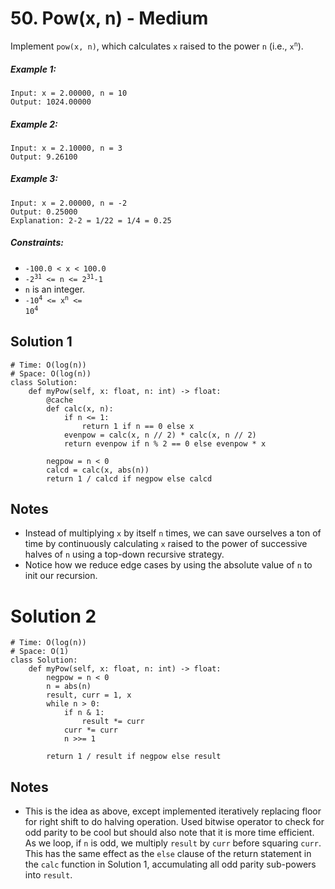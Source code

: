 # 50. Pow(x, n) - Medium

Implement `pow(x, n)`, which calculates `x` raised to the power `n` (i.e., <code>x<sup>n</sup></code>).

##### Example 1:

```
Input: x = 2.00000, n = 10
Output: 1024.00000
```

##### Example 2:

```
Input: x = 2.10000, n = 3
Output: 9.26100
```

##### Example 3:

```
Input: x = 2.00000, n = -2
Output: 0.25000
Explanation: 2-2 = 1/22 = 1/4 = 0.25
```

##### Constraints:

- `-100.0 < x < 100.0`
- <code>-2<sup>31</sup> <= n <= 2<sup>31</sup>-1</code>
- `n` is an integer. 
- <code>-10<sup>4</sup> <= x<sup>n</sup> <= 10<sup>4</sup></code>

## Solution 1

```
# Time: O(log(n))
# Space: O(log(n))
class Solution:
    def myPow(self, x: float, n: int) -> float:
        @cache
        def calc(x, n):
            if n <= 1:
                return 1 if n == 0 else x
            evenpow = calc(x, n // 2) * calc(x, n // 2)
            return evenpow if n % 2 == 0 else evenpow * x
            
        negpow = n < 0
        calcd = calc(x, abs(n))
        return 1 / calcd if negpow else calcd
```

## Notes
- Instead of multiplying `x` by itself `n` times, we can save ourselves a ton of time by continuously calculating `x` raised to the power of successive halves of `n` using a top-down recursive strategy.
- Notice how we reduce edge cases by using the absolute value of `n` to init our recursion.

# Solution 2

```
# Time: O(log(n))
# Space: O(1)
class Solution:
    def myPow(self, x: float, n: int) -> float:
        negpow = n < 0
        n = abs(n)
        result, curr = 1, x
        while n > 0:
            if n & 1:
                result *= curr
            curr *= curr
            n >>= 1
        
        return 1 / result if negpow else result
```

## Notes
- This is the idea as above, except implemented iteratively replacing floor for right shift to do halving operation. Used bitwise operator to check for odd parity to be cool but should also note that it is more time efficient. As we loop, if `n` is odd, we multiply `result` by `curr` before squaring `curr`. This has the same effect as the `else` clause of the return statement in the `calc` function in Solution 1, accumulating all odd parity sub-powers into `result`.